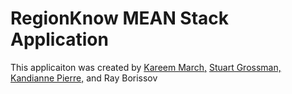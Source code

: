 # RegionKnow MEAN Stack Application

This applicaiton was created by <a href="https://github.com/lentusignavus">Kareem March,</a> <a href="https://github.com/StuartGrossman">Stuart Grossman,</a> <a href="https://github.com/Kandianne">Kandianne Pierre,</a> and Ray Borissov
